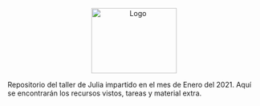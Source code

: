 <p align="center">
  <a href="https://julialang.org/">
    <img src="https://user-images.githubusercontent.com/2529329/47638041-dea57300-db33-11e8-891e-bac1a798c5b5.png" alt="Logo" width="170" height="130">
  </a>
 </p>

Repositorio del taller de Julia impartido en el mes de Enero del 2021. Aquí se encontrarán los recursos vistos, tareas y material extra. 
